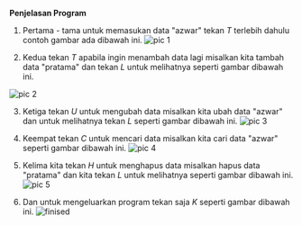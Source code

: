 **Penjelasan Program**

1. Pertama - tama untuk memasukan data "azwar" tekan *T* terlebih dahulu contoh gambar ada dibawah ini.
![pic 1](https://user-images.githubusercontent.com/56986904/70720315-2e3e0280-1d26-11ea-9f9b-8dd0e653069a.png)

2. Kedua tekan *T* apabila ingin menambah data lagi misalkan kita tambah data "pratama" dan tekan *L* untuk melihatnya seperti gambar dibawah ini.

![pic 2](https://user-images.githubusercontent.com/56986904/70720543-8d037c00-1d26-11ea-872a-446674d38f45.png)

3. Ketiga tekan *U* untuk mengubah data misalkan kita ubah data "azwar" dan untuk melihatnya tekan *L* seperti gambar dibawah ini.
![pic 3](https://user-images.githubusercontent.com/56986904/70720658-c9cf7300-1d26-11ea-8f2b-8a2e33a79253.png)

4. Keempat tekan *C* untuk mencari data misalkan kita cari data "azwar" seperti gambar dibawah ini.
![pic 4](https://user-images.githubusercontent.com/56986904/70720739-f2f00380-1d26-11ea-9a55-6be155f43164.png)


5. Kelima kita tekan *H* untuk menghapus data misalkan hapus data "pratama" dan kita tekan *L* untuk melihatnya seperti gambar dibawah ini. 
![pic 5](https://user-images.githubusercontent.com/56986904/70720944-5bd77b80-1d27-11ea-94e7-812575a373f3.png)

6. Dan untuk mengeluarkan program tekan saja *K* seperti gambar dibawah ini.
![finised](https://user-images.githubusercontent.com/56986904/70721042-875a6600-1d27-11ea-8da1-074bf17e6a1a.png)
